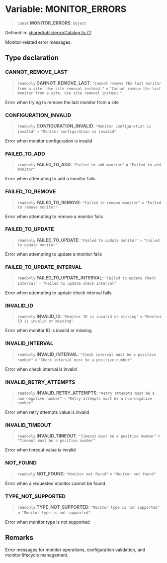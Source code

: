 # Variable: MONITOR\_ERRORS

> `const` **MONITOR\_ERRORS**: `object`

Defined in: [shared/utils/errorCatalog.ts:77](https://github.com/Nick2bad4u/Uptime-Watcher/blob/main/shared/utils/errorCatalog.ts#L77)

Monitor-related error messages.

## Type declaration

### CANNOT\_REMOVE\_LAST

> `readonly` **CANNOT\_REMOVE\_LAST**: `"Cannot remove the last monitor from a site. Use site removal instead."` = `"Cannot remove the last monitor from a site. Use site removal instead."`

Error when trying to remove the last monitor from a site

### CONFIGURATION\_INVALID

> `readonly` **CONFIGURATION\_INVALID**: `"Monitor configuration is invalid"` = `"Monitor configuration is invalid"`

Error when monitor configuration is invalid

### FAILED\_TO\_ADD

> `readonly` **FAILED\_TO\_ADD**: `"Failed to add monitor"` = `"Failed to add monitor"`

Error when attempting to add a monitor fails

### FAILED\_TO\_REMOVE

> `readonly` **FAILED\_TO\_REMOVE**: `"Failed to remove monitor"` = `"Failed to remove monitor"`

Error when attempting to remove a monitor fails

### FAILED\_TO\_UPDATE

> `readonly` **FAILED\_TO\_UPDATE**: `"Failed to update monitor"` = `"Failed to update monitor"`

Error when attempting to update a monitor fails

### FAILED\_TO\_UPDATE\_INTERVAL

> `readonly` **FAILED\_TO\_UPDATE\_INTERVAL**: `"Failed to update check interval"` = `"Failed to update check interval"`

Error when attempting to update check interval fails

### INVALID\_ID

> `readonly` **INVALID\_ID**: `"Monitor ID is invalid or missing"` = `"Monitor ID is invalid or missing"`

Error when monitor ID is invalid or missing

### INVALID\_INTERVAL

> `readonly` **INVALID\_INTERVAL**: `"Check interval must be a positive number"` = `"Check interval must be a positive number"`

Error when check interval is invalid

### INVALID\_RETRY\_ATTEMPTS

> `readonly` **INVALID\_RETRY\_ATTEMPTS**: `"Retry attempts must be a non-negative number"` = `"Retry attempts must be a non-negative number"`

Error when retry attempts value is invalid

### INVALID\_TIMEOUT

> `readonly` **INVALID\_TIMEOUT**: `"Timeout must be a positive number"` = `"Timeout must be a positive number"`

Error when timeout value is invalid

### NOT\_FOUND

> `readonly` **NOT\_FOUND**: `"Monitor not found"` = `"Monitor not found"`

Error when a requested monitor cannot be found

### TYPE\_NOT\_SUPPORTED

> `readonly` **TYPE\_NOT\_SUPPORTED**: `"Monitor type is not supported"` = `"Monitor type is not supported"`

Error when monitor type is not supported

## Remarks

Error messages for monitor operations, configuration validation, and monitor
lifecycle management.
